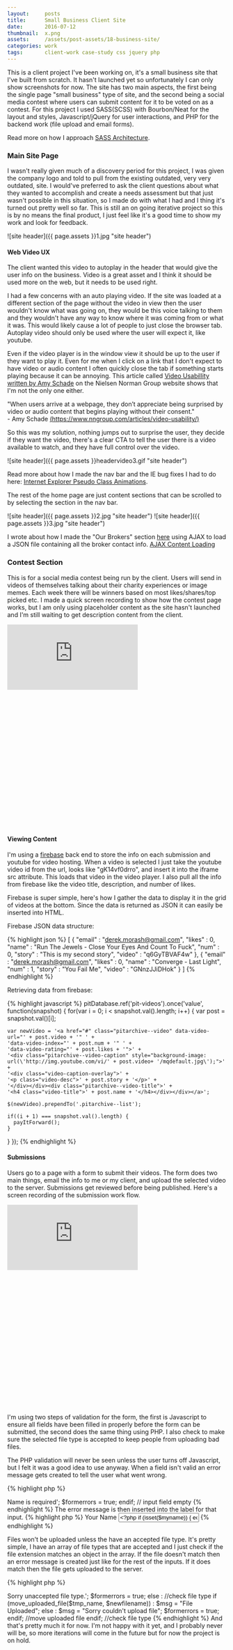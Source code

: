 ```yaml
---
layout:     posts
title:      Small Business Client Site
date:       2016-07-12
thumbnail:  x.png
assets:     /assets/post-assets/18-business-site/
categories: work
tags:       client-work case-study css jquery php
---
```

This is a client project I've been working on, it's a small business site that I've built from scratch. It hasn't launched yet so unfortunately I can only show screenshots for now. The site has two main aspects, the first being the single page "small business" type of site, and the second being a social media contest where users can submit content for it to be voted on as a contest. For this project I used SASS(SCSS) with Bourbon/Neat for the layout and styles, Javascript/jQuery for user interactions, and PHP for the backend work (file upload and email forms).

Read more on how I approach [SASS Architecture](/work/css-architecture-and-semantics/).

### Main Site Page
I wasn't really given much of a discovery period for this project, I was given the company logo and told to pull from the existing outdated, very very outdated, site. I would've preferred to ask the client questions about what they wanted to accomplish and create a needs assessment but that just wasn't possible in this situation, so I made do with what I had and I thing it's turned out pretty well so far. This is still an on going iterative project so this is by no means the final product, I just feel like it's a good time to show my work and look for feedback.

![site header]({{ page.assets }}1.jpg "site header")

#### Web Video UX
The client wanted this video to autoplay in the header that would give the user info on the business. Video is a great asset and I think it should be used more on the web, but it needs to be used right.

I had a few concerns with an auto playing video. If the site was loaded at a different section of the page without the video in view then the user wouldn't know what was going on, they would be this voice talking to them and they wouldn't have any way to know where it was coming from or what it was. This would likely cause a lot of people to just close the browser tab. Autoplay video should only be used where the user will expect it, like youtube.

Even if the video player is in the window view it should be up to the user if they want to play it. Even for me when I click on a link that I don't expect to have video or audio content I often quickly close the tab if something starts playing because it can be annoying. This article called [Video Usabillity written by Amy Schade](https://www.nngroup.com/articles/video-usability/) on the Nielsen Norman Group website shows that I'm not the only one either.

"When users arrive at a webpage, they don’t appreciate being surprised by video or audio content that begins playing without their consent."
<br>\- Amy Schade [(https://www.nngroup.com/articles/video-usability/)](https://www.nngroup.com/articles/video-usability/)

So this was my solution, nothing jumps out to surprise the user, they decide if they want the video, there's a clear CTA to tell the user there is a video available to watch, and they have full control over the video.

![site header]({{ page.assets }}headervideo3.gif "site header")

Read more about how I made the nav bar and the IE bug fixes I had to do here: [Internet Explorer Pseudo Class Animations](/work/internet-explorer-pseudo-class-animation/).

The rest of the home page are just content sections that can be scrolled to by selecting the section in the nav bar.

![site header]({{ page.assets }}2.jpg "site header")
![site header]({{ page.assets }}3.jpg "site header")

I wrote about how I made the "Our Brokers" section [here](/work/ajax-content-load/) using AJAX to load a JSON file containing all the broker contact info. [AJAX Content Loading](/work/ajax-content-load/)

### Contest Section
This is for a social media contest being run by the client. Users will send in videos of themselves talking about their charity experiences or image memes. Each week there will be winners based on most likes/shares/top picked etc. I made a quick screen recording to show how the contest page works, but I am only using placeholder content as the site hasn't launched and I'm still waiting to get description content from the client.

<div class="youtube" style="padding-bottom: 62.5%;">
<iframe src="https://www.youtube-nocookie.com/embed/gK14vf0drro?rel=0&amp;showinfo=0" frameborder="0" allowfullscreen></iframe>
</div>

#### Viewing Content
I'm using a [firebase](https://firebase.google.com/) back end to store the info on each submission and youtube for video hosting. When a video is selected I just take the youtube video id from the url, looks like "gK14vf0drro", and insert it into the iframe src attribute. This loads that video in the video player. I also pull all the info from firebase like the video title, description, and number of likes.

Firebase is super simple, here's how I gather the data to display it in the grid of videos at the bottom. Since the data is returned as JSON it can easily be inserted into HTML.

Firebase JSON data structure:

{% highlight json %}
[ {
  "email" : "derek.morash@gmail.com",
  "likes" : 0,
  "name" : "Run The Jewels - Close Your Eyes And Count To Fuck",
  "num" : 0,
  "story" : "This is my second story",
  "video" : "q6GyTBVAF4w"
}, {
  "email" : "derek.morash@gmail.com",
  "likes" : 0,
  "name" : "Converge - Last Light",
  "num" : 1,
  "story" : "You Fail Me",
  "video" : "GNnzJJiDHok"
} ]
{% endhighlight %}

Retrieving data from firebase:

{% highlight javascript %}
pitDatabase.ref('pit-videos').once('value', function(snapshot) {
  for(var i = 0; i < snapshot.val().length; i++) {
    var post = snapshot.val()[i];

    var newVideo = '<a href="#" class="pitarchive--video" data-video-url="' + post.video + '" ' +
    'data-video-index="' + post.num + '" ' +
    'data-video-rating="' + post.likes + '">' +
    '<div class="pitarchive--video-caption" style="background-image: url(\'http://img.youtube.com/vi/' + post.video+ '/mqdefault.jpg\');">' +
    '<div class="video-caption-overlay">' +
    '<p class="video-desc">' + post.story + '</p>' +
    '</div></div><div class="pitarchive--video-title">' +
    '<h4 class="video-title">' + post.name + '</h4></div></div></a>';

    $(newVideo).prependTo('.pitarchive--list');

    if((i + 1) === snapshot.val().length) {
      payItForward();
    }
  }
});
{% endhighlight %}

#### Submissions
Users go to a page with a form to submit their videos. The form does two main things, email the info to me or my client, and upload the selected video to the server. Submissions get reviewed before being published. Here's a screen recording of the submission work flow.

<div class="youtube" style="padding-bottom: 62.5%;">
<iframe src="https://www.youtube-nocookie.com/embed/Hg2HRqjBa9c?rel=0&amp;showinfo=0" frameborder="0" allowfullscreen></iframe>
</div>

I'm using two steps of validation for the form, the first is Javascript to ensure all fields have been filled in properly before the form can be submitted, the second does the same thing using PHP. I also check to make sure the selected file type is accepted to keep people from uploading bad files.

The PHP validation will never be seen unless the user turns off Javascript, but I felt it was a good idea to use anyway. When a field isn't valid an error message gets created to tell the user what went wrong.

{% highlight php %}
<?php
if ($myname === '') :
  $err_myname = '<span class="input-validate" data-input-validate="pit--submit-name">Name is required</span>';
  $formerrors = true;
endif; // input field empty
{% endhighlight %}

The error message is then inserted into the label for that input.

{% highlight php %}
<label for="pit--submit-name">Your Name
  <?php if (isset($err_myname)) { echo $err_myname; } ?>
</label>
<input name="pit--submit-name" type="text" class="pit--submit-name" id="pit--submit-name" value="<?php if (isset($myname)) { echo $myname; } ?>" placeholder="Your Name">
{% endhighlight %}

Files won't be uploaded unless the have an accepted file type. It's pretty simple, I have an array of file types that are accepted and I just check if the file extension matches an object in the array. If the file doesn't match then an error message is created just like for the rest of the inputs. If it does match then the file gets uploaded to the server.

{% highlight php %}
<?php
$allowedExtensions = array("gif","jpeg","jpg","png", "mp4", "mov", "avi", "wmv", "flv", "webm", "3gp");
$path_parts = pathinfo($uploadfilename);
$ext = $path_parts['extension'];

if(!in_array($ext,$allowedExtensions)) :
  $err_myfile = '<span class="input-validate" data-input-validate="pit--submit-name">Sorry unaccepted file type.</span>';
  $formerrors = true;
else : //check file type
  if (move_uploaded_file($tmp_name, $newfilename)) :
    $msg = "File Uploaded";
  else :
    $msg = "Sorry couldn't upload file";
    $formerrors = true;
  endif; //move uploaded file
endif; //check file type
{% endhighlight %}

And that's pretty much it for now. I'm not happy with it yet, and I probably never will be, so more iterations will come in the future but for now the project is on hold.
